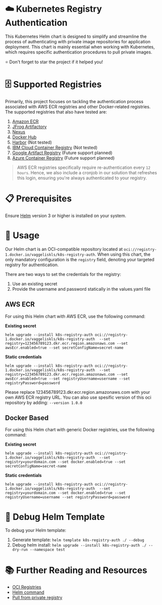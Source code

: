# ☁️ Kubernetes Registry Authentication
This Kubernetes Helm chart is designed to simplify and streamline the process of authenticating with private image repositories for application deployment. This chart is mainly essential when working with Kubernetes, which requires specific authentication procedures to pull private images.

⭐ Don't forget to star the project if it helped you!


# 🗄️ Supported Registries
Primarily, this project focuses on tackling the authentication process associated with AWS ECR registries and other Docker-related registries. The supported registries that also have tested are:

1. [Amazon ECR](https://aws.amazon.com/ecr/)
2. [JFrog Artifactory](https://jfrog.com/artifactory/)
3. [Nexus](https://help.sonatype.com/en/docker-registry.html)
4. [Docker Hub](https://hub.docker.com/)
5. [Harbor](https://goharbor.io/) (Not tested)
6. [IBM Cloud Container Registry](https://www.ibm.com/products/container-registry) (Not tested)
7. [Google Artifact Registry](https://cloud.google.com/artifact-registry) (Future support planned)
8. [Azure Container Registry](https://azure.microsoft.com/en-us/products/container-registry) (Future support planned)

> AWS ECR registries specifically require re-authentication every `12 hours`. Hence, we also include a cronjob in our solution that refreshes this login, ensuring you're always authenticated to your registry.

# 📋 Prerequisites
Ensure [Helm](https://helm.sh/docs/intro/install/) version 3 or higher is installed on your system.

# 🚀 Usage
Our Helm chart is an OCI-compatible repository located at `oci://registry-1.docker.io/vaggeliskls/k8s-registry-auth`. When using this chart, the only mandatory configuration is the `registry` field, denoting your targeted registry for authentication.

There are two ways to set the credentials for the registry:

1. Use an existing secret
2. Provide the username and password statically in the values.yaml file

## AWS ECR
For using this Helm chart with AWS ECR, use the following command:

**Existing secret**
```
helm upgrade --install k8s-registry-auth oci://registry-1.docker.io/vaggeliskls/k8s-registry-auth  --set registry=123456789123.dkr.ecr.region.amazonaws.com --set awsEcr.enabled=true --set secretConfigName=secret-name
```
**Static credentials**
```
helm upgrade --install k8s-registry-auth oci://registry-1.docker.io/vaggeliskls/k8s-registry-auth  --set registry=123456789123.dkr.ecr.region.amazonaws.com --set awsEcr.enabled=true --set registryUsername=username --set registryPassword=password
```

Please replace 123456789123.dkr.ecr.region.amazonaws.com with your own AWS ECR registry URL.
You can also use spesific version of this oci repository by adding: `--version 1.0.0`


## Docker Based
For using this Helm chart with generic Docker registries, use the following command:

**Existing secret**
```
helm upgrade --install k8s-registry-auth oci://registry-1.docker.io/vaggeliskls/k8s-registry-auth  --set registry=yourdomain.com --set docker.enabled=true --set secretConfigName=secret-name
```
**Static credentials**
```
helm upgrade --install k8s-registry-auth oci://registry-1.docker.io/vaggeliskls/k8s-registry-auth  --set registry=yourdomain.com --set docker.enabled=true --set registryUsername=username --set registryPassword=password
```

# 🐞 Debug Helm Template
To debug your Helm template:
1. Generate template: `helm template k8s-registry-auth ./ --debug`
2. Debug helm install: `helm upgrade --install k8s-registry-auth ./ --dry-run --namespace test`

# 📚 Further Reading and Resources
- [OCI Registries](https://helm.sh/docs/topics/registries/)
- [Helm command](https://helm.sh/docs/helm/helm_upgrade/)
- [Pull from private registry](https://kubernetes.io/docs/tasks/configure-pod-container/pull-image-private-registry/)